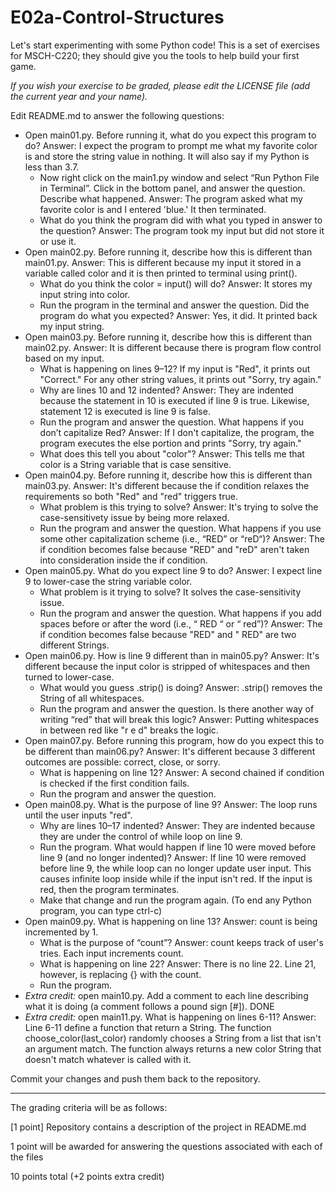 
# E02a-Control-Structures

Let's start experimenting with some Python code! This is a set of exercises for MSCH-C220; they should give you the tools to help build your first game.
 
*If you wish your exercise to be graded, please edit the LICENSE file (add the current year and your name).*

Edit README.md to answer the following questions:

- Open main01.py. Before running it, what do you expect this program to do?
  Answer: I expect the program to prompt me what my favorite color is and store the string value in nothing. It will also say if my Python is less than 3.7.
  - Now right click on the main1.py window and select “Run Python File in Terminal”. Click in the bottom panel, and answer the question. Describe what happened.
    Answer: The program asked what my favorite color is and I entered 'blue.' It then terminated. 
  - What do you think the program did with what you typed in answer to the question?
    Answer: The program took my input but did not store it or use it.
- Open main02.py. Before running it, describe how this is different than main01.py.
  Answer: This is different because my input it stored in a variable called color and it is then printed to terminal using print().
  - What do you think the color = input() will do?
    Answer: It stores my input string into color.
  - Run the program in the terminal and answer the question. Did the program do what you expected?
    Answer: Yes, it did. It printed back my input string.
- Open main03.py. Before running it, describe how this is different than main02.py.
  Answer: It is different because there is program flow control based on my input.
  - What is happening on lines 9–12?
    If my input is "Red", it prints out "Correct." For any other string values, it prints out "Sorry, try again."
  - Why are lines 10 and 12 indented?
    Answer: They are indented because the statement in 10 is executed if line 9 is true. Likewise, statement 12 is executed is line 9 is false.
  - Run the program and answer the question. What happens if you don’t capitalize Red?
    Answer: If I don't capitalize, the program, the program executes the else portion and prints "Sorry, try again."
  - What does this tell you about "color"?
    Answer: This tells me that color is a String variable that is case sensitive.
- Open main04.py. Before running it, describe how this is different than main03.py.
  Answer: It's different because the if condition relaxes the requirements so both "Red" and "red" triggers true.
  - What problem is this trying to solve?
    Answer: It's trying to solve the case-sensitivety issue by being more relaxed.
  - Run the program and answer the question. What happens if you use some other capitalization scheme (i.e., “RED” or “reD“)?
    Answer: The if condition becomes false because "RED" and "reD" aren't taken into consideration inside the if condition.
- Open main05.py. What do you expect line 9 to do?
  Answer: I expect line 9 to lower-case the string variable color.
  - What problem is it trying to solve?
    It solves the case-sensitivity issue.
  - Run the program and answer the question. What happens if you add spaces before or after the word (i.e., “ RED “ or “ red”)?
    Answer: The if condition becomes false because "RED" and " RED" are two different Strings.
 - Open main06.py. How is line 9 different than in main05.py?
   Answer: It's different because the input color is stripped of whitespaces and then turned to lower-case.
   - What would you guess .strip() is doing?
     Answer: .strip() removes the String of all whitespaces. 
   - Run the program and answer the question. Is there another way of writing “red” that will break this logic?
     Answer: Putting whitespaces in between red like "r e d" breaks the logic.
 - Open main07.py. Before running this program, how do you expect this to be different than main06.py?
   Answer: It's different because 3 different outcomes are possible: correct, close, or sorry.
   - What is happening on line 12?
     Answer: A second chained if condition is checked if the first condition fails.
   - Run the program and answer the question.
 - Open main08.py. What is the purpose of line 9?
   Answer: The loop runs until the user inputs "red".
   - Why are lines 10–17 indented?
     Answer: They are indented because they are under the control of while loop on line 9.
   - Run the program. What would happen if line 10 were moved before line 9 (and no longer indented)?
     Answer: If line 10 were removed before line 9, the while loop can no longer update user input. This causes infinite loop inside while if the input isn't red. If the input is red, then the program terminates.
   - Make that change and run the program again. (To end any Python program, you can type ctrl-c)
 - Open main09.py. What is happening on line 13?
   Answer: count is being incremented by 1.
   - What is the purpose of “count”?
     Answer: count keeps track of user's tries. Each input increments count.
   - What is happening on line 22?
     Answer: There is no line 22. Line 21, however, is replacing {} with the count. 
   - Run the program.
 - *Extra credit:* open main10.py. Add a comment to each line describing what it   is doing (a comment follows a pound sign [#]).
   DONE
 - *Extra credit:* open main11.py. What is happening on lines 6-11?
   Answer: Line 6-11 define a function that return a String.
   The function choose_color(last_color) randomly chooses a String from a list that isn't an argument match. The function always returns a new color String that doesn't match whatever is called with it.
  
Commit your changes and push them back to the repository.


---

The grading criteria will be as follows:
 
[1 point] Repository contains a description of the project in README.md

1 point will be awarded for answering the questions associated with each of the files

10 points total (+2 points extra credit)
